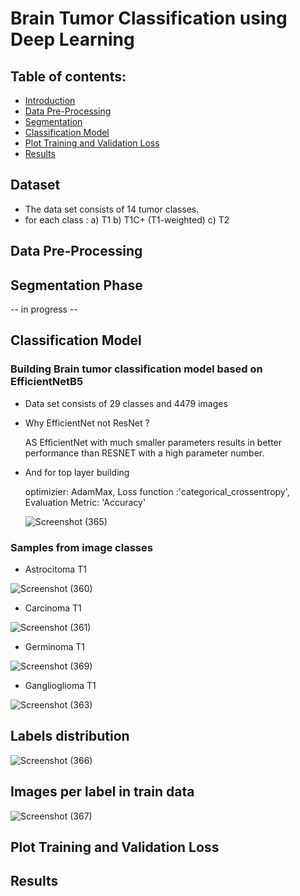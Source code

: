 # Brain Tumor Classification using Deep Learning
## Table of contents:

- [Introduction](#dataset)
- [Data Pre-Processing](#data-pre-processing)
- [Segmentation](#segmentation-phase)
- [Classification Model](#classification-model)
- [Plot Training and Validation Loss](#plot-training-and-validation-loss)
- [Results](#results)


## Dataset
- The data set consists of 14 tumor classes.
- for each class :
  a) T1
  b) T1C+ (T1-weighted)
  c) T2
  

## Data Pre-Processing



## Segmentation Phase
-- in progress --

## Classification Model
### Building Brain tumor classification model based on EfficientNetB5
- Data set consists of 29 classes and 4479 images 
- Why EfficientNet not ResNet ?

  AS EfficientNet with much smaller parameters results in better performance than RESNET with a high parameter number.
- And for top layer building

  optimizier: AdamMax, Loss function :'categorical_crossentropy', Evaluation Metric: 'Accuracy' 
  
  ![Screenshot (365)](https://user-images.githubusercontent.com/85830264/230723564-77bd23f4-2fe8-4fdd-89f1-e538c7a563d1.png)

### Samples from image classes
- Astrocitoma T1

![Screenshot (360)](https://user-images.githubusercontent.com/85830264/230207529-0137a3e4-544a-452e-9d0c-d9d692475859.png)




- Carcinoma T1

![Screenshot (361)](https://user-images.githubusercontent.com/85830264/230207590-7c59e0c5-7057-41fc-8de9-54cd09307124.png)




- Germinoma T1

![Screenshot (369)](https://user-images.githubusercontent.com/85830264/230723285-b3379e2a-04ed-473b-8857-ca419fa10638.png)




- Ganglioglioma T1 

![Screenshot (363)](https://user-images.githubusercontent.com/85830264/230207787-c451c189-f672-479b-804c-5133cf94bfb9.png)


## Labels distribution
![Screenshot (366)](https://user-images.githubusercontent.com/85830264/230722613-51631f6a-f372-4f7f-88a3-dc9348226dcd.png)

## Images per label in train data
![Screenshot (367)](https://user-images.githubusercontent.com/85830264/230722803-35501f93-8ce3-49b0-891e-0d1eb4acd73d.png)



## Plot Training and Validation Loss


## Results

